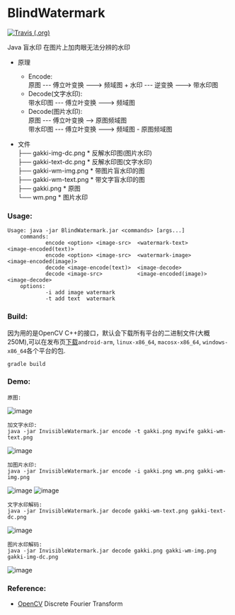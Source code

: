 # BlindWatermark
[![Travis (.org)](https://img.shields.io/travis/USER/REPO.svg)](https://travis-ci.org/ww23/BlindWatermark)

Java 盲水印
在图片上加肉眼无法分辨的水印

* 原理
     * Encode:  
     原图 --- 傅立叶变换 ---> 频域图 + 水印 --- 逆变换 ---> 带水印图
     * Decode(文字水印):  
     带水印图 --- 傅立叶变换 ---> 频域图
     * Decode(图片水印):  
     原图 --- 傅立叶变换 --> 原图频域图  
     带水印图 --- 傅立叶变换 ---> 频域图 - 原图频域图

* 文件  
    ├── gakki-img-dc.png   * 反解水印图(图片水印)  
    ├── gakki-text-dc.png  * 反解水印图(文字水印)  
    ├── gakki-wm-img.png   * 带图片盲水印的图  
    ├── gakki-wm-text.png  * 带文字盲水印的图  
    ├── gakki.png          * 原图  
    └── wm.png             * 图片水印  

### Usage:
    
    Usage: java -jar BlindWatermark.jar <commands> [args...]
        commands:
                encode <option> <image-src>  <watermark-text>       <image-encoded(text)>
                encode <option> <image-src>  <watermark-image>      <image-encoded(image)>
                decode <image-encode(text)>  <image-decode>
                decode <image-src>           <image-encoded(image)> <image-decode>
        options:
                -i add image watermark
                -t add text  watermark
### Build:
因为用的是OpenCV C++的接口，默认会下载所有平台的二进制文件(大概 250M),可以在发布页[下载](https://github.com/ww23/BlindWatermark.git)`android-arm`, `linux-x86_64`, `macosx-x86_64`, `windows-x86_64`各个平台的包.

	gradle build

### Demo:

    原图:
![image](https://github.com/ww23/BlindWatermark/blob/master/gakki.png)

    加文字水印:
    java -jar InvisibleWatermark.jar encode -t gakki.png mywife gakki-wm-text.png
![image](https://github.com/ww23/BlindWatermark/blob/master/gakki-wm-text.png)

    加图片水印:
    java -jar InvisibleWatermark.jar encode -i gakki.png wm.png gakki-wm-img.png
![image](https://github.com/ww23/BlindWatermark/blob/master/wm.png)
![image](https://github.com/ww23/BlindWatermark/blob/master/gakki-wm-img.png)

    文字水印解码:
    java -jar InvisibleWatermark.jar decode gakki-wm-text.png gakki-text-dc.png
![image](https://github.com/ww23/BlindWatermark/blob/master/gakki-text-dc.png)

    图片水印解码:
    java -jar InvisibleWatermark.jar decode gakki.png gakki-wm-img.png gakki-img-dc.png
![image](https://github.com/ww23/BlindWatermark/blob/master/gakki-img-dc.png)

### Reference:

* [OpenCV](https://docs.opencv.org/3.4/d8/d01/tutorial_discrete_fourier_transform.html) Discrete Fourier Transform	